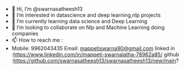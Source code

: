 - 👋 Hi, I’m @swarnasatheesh13
- 👀 I’m interested in datascience and deep learning,nlp projects
- 🌱 I’m currently learning data science and Deep Learning
- 💞️ I’m looking to collaborate on Nlp and Machine Learning doing companies
- 📫 How to reach me :
- Mobile: 9962043435
Email: mappetiswarna90@gmail.com
linked in :https://www.linkedin.com/in/mappeti-swarnalatha-78962a85/
github :https://github.com/swarnasatheesh13/swarnasatheesh13/new/main?

<!---
swarnasatheesh13/swarnasatheesh13 is a ✨ special ✨ repository because its `README.md` (this file) appears on your GitHub profile.
You can click the Preview link to take a look at your changes.
--->
